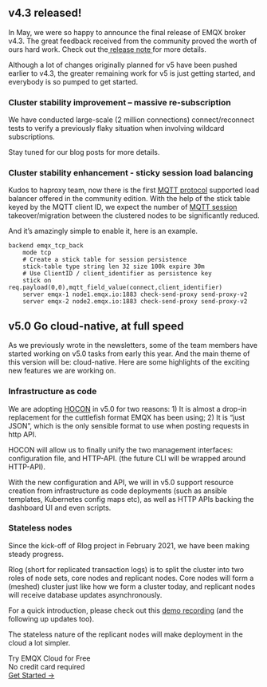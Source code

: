 ## v4.3 released!

In May, we were so happy to announce the final release of EMQX broker v4.3. The great feedback received from the community proved the worth of ours hard work. Check out the[ release note ](https://github.com/emqx/emqx/discussions/4763)for more details.

Although a lot of changes originally planned for v5 have been pushed earlier to v4.3, the greater remaining work for v5 is just getting started, and everybody is so pumped to get started.

### Cluster stability improvement – massive re-subscription

We have conducted large-scale (2 million connections) connect/reconnect tests to verify a previously flaky situation when involving wildcard subscriptions. 


Stay tuned for our blog posts for more details.

### Cluster stability enhancement - sticky session load balancing

Kudos to haproxy team, now there is the first [MQTT protocol](https://www.emqx.com/en/mqtt) supported load balancer offered in the community edition. With the help of the stick table keyed by the MQTT client ID, we expect the number of [MQTT session](https://www.emqx.com/en/blog/mqtt-session) takeover/migration between the clustered nodes to be significantly reduced. 

And it’s amazingly simple to enable it, here is an example.

```
backend emqx_tcp_back
    mode tcp
    # Create a stick table for session persistence
    stick-table type string len 32 size 100k expire 30m
    # Use ClientID / client_identifier as persistence key
    stick on req.payload(0,0),mqtt_field_value(connect,client_identifier)
    server emqx-1 node1.emqx.io:1883 check-send-proxy send-proxy-v2
    server emqx-2 node2.emqx.io:1883 check-send-proxy send-proxy-v2
```


## v5.0 Go cloud-native, at full speed

As we previously wrote in the newsletters, some of the team members have started working on v5.0 tasks from early this year. And the main theme of this version will be: cloud-native. Here are some highlights of the exciting new features we are working on.

### Infrastructure as code

We are adopting [HOCON](https://github.com/lightbend/config) in v5.0 for two reasons: 1) It is almost a drop-in replacement for the cuttlefish format EMQX has been using; 2) It is “just JSON”, which is the only sensible format to use when posting requests in http API. 

HOCON will allow us to finally unify the two management interfaces: configuration file, and HTTP-API. (the future CLI will be wrapped around HTTP-API).

With the new configuration and API, we will in v5.0 support resource creation from infrastructure as code deployments (such as ansible templates, Kubernetes config maps etc), as well as HTTP APIs backing the dashboard UI and even scripts.

### Stateless nodes

Since the kick-off of Rlog project in February 2021, we have been making steady progress.

Rlog (short for replicated transaction logs) is to split the cluster into two roles of node sets, core nodes and replicant nodes. Core nodes will form a (meshed) cluster just like how we form a cluster today, and replicant nodes will receive database updates asynchronously. 

For a quick introduction, please check out this [demo recording](https://www.youtube.com/watch?v=aX4jV6z24sk&list=UU5FjR77ErAxvZENEWzQaO5Q&index=13) (and the following up updates too).

The stateless nature of the replicant nodes will make deployment in the cloud a lot simpler.


<section class="promotion">
    <div>
        Try EMQX Cloud for Free
        <div class="is-size-14 is-text-normal has-text-weight-normal">No credit card required</div>
    </div>
    <a href="https://accounts.emqx.com/signup?continue=https://cloud-intl.emqx.com/console/deployments/0?oper=new" class="button is-gradient px-5">Get Started →</a >
</section>
